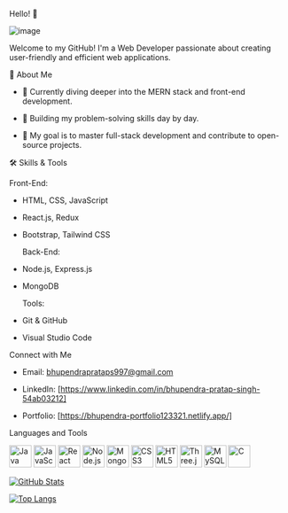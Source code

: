 Hello! 👋


![image](https://github.com/user-attachments/assets/8a5c7fbf-a71b-41fc-866c-57e343ef00a4)




Welcome to my GitHub! I'm a Web Developer passionate about creating user-friendly and efficient web applications.

  🌟 About Me
  
- 🌱 Currently diving deeper into the MERN stack and front-end development.
  
- 🤔 Building my problem-solving skills day by day.
- 🎯 My goal is to master full-stack development and contribute to open-source projects.


🛠️ Skills & Tools

  Front-End:
- HTML, CSS, JavaScript
- React.js, Redux
- Bootstrap, Tailwind CSS

  Back-End:
- Node.js, Express.js
- MongoDB

  Tools:
- Git & GitHub
- Visual Studio Code


Connect with Me

- Email: bhupendraprataps997@gmail.com

- LinkedIn: [https://www.linkedin.com/in/bhupendra-pratap-singh-54ab03212]

- Portfolio: [https://bhupendra-portfolio123321.netlify.app/]

 Languages and Tools

<p>
  <img src="https://cdn.jsdelivr.net/gh/devicons/devicon/icons/java/java-original.svg" alt="Java" width="40" height="40" />
  <img src="https://cdn.jsdelivr.net/gh/devicons/devicon/icons/javascript/javascript-original.svg" alt="JavaScript" width="40" height="40" />
  <img src="https://cdn.jsdelivr.net/gh/devicons/devicon/icons/react/react-original.svg" alt="React" width="40" height="40" />
  <img src="https://cdn.jsdelivr.net/gh/devicons/devicon/icons/nodejs/nodejs-original.svg" alt="Node.js" width="40" height="40" />
  <img src="https://cdn.jsdelivr.net/gh/devicons/devicon/icons/mongodb/mongodb-original.svg" alt="MongoDB" width="40" height="40" />
  <img src="https://cdn.jsdelivr.net/gh/devicons/devicon/icons/css3/css3-original.svg" alt="CSS3" width="40" height="40" />
  <img src="https://cdn.jsdelivr.net/gh/devicons/devicon/icons/html5/html5-original.svg" alt="HTML5" width="40" height="40" />
  <img src="https://cdn.jsdelivr.net/gh/devicons/devicon/icons/threejs/threejs-original.svg" alt="Three.js" width="40" height="40" />
  <img src="https://cdn.jsdelivr.net/gh/devicons/devicon/icons/mysql/mysql-original.svg" alt="MySQL" width="40" height="40" />


  

  <img src="https://cdn.jsdelivr.net/gh/devicons/devicon/icons/c/c-original.svg" alt="C" width="40" height="40" />

</p>



[![GitHub Stats](https://github-readme-stats.vercel.app/api?username=Bhupendra263&show_icons=true&theme=default)](https://github.com/Bhupendra263/github-readme-stats)


[![Top Langs](https://github-readme-stats.vercel.app/api/top-langs/?username=Bhupendra263&layout=compact)](https://github.com/Bhupendra263/github-readme-stats)


